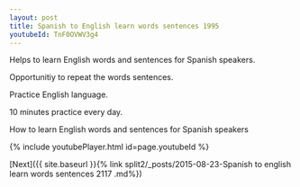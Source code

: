 ```yaml
---
layout: post
title: Spanish to English learn words sentences 1995 
youtubeId: TnF0OVWV3g4
---
```

 
 
Helps to learn English words and sentences for Spanish speakers.

Opportunitiy to repeat the words sentences. 

Practice English language. 
 
10 minutes practice every day. 
 
How to learn English words and sentences for Spanish speakers 
 
{% include youtubePlayer.html id=page.youtubeId %}
 
 
[Next]({{ site.baseurl }}{% link  split2/_posts/2015-08-23-Spanish to english learn words sentences 2117 .md%})
 
